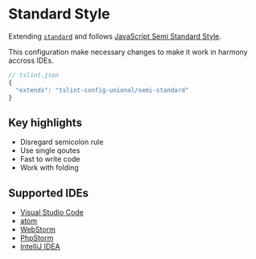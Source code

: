 # Standard Style

Extending [`standard`](./style-standard.md) and follows [JavaScript Semi Standard Style](https://github.com/Flet/semistandard).

This configuration make necessary changes to make it work in harmony accross IDEs.

```js
// tslint.json
{
  "extends": "tslint-config-unional/semi-standard"
}
```

## Key highlights

- Disregard semicolon rule
- Use single qoutes
- Fast to write code
- Work with folding

## Supported IDEs

- [Visual Studio Code](http://code.visualstudio.com)
- [atom](https://atom.io)
- [WebStorm](https://www.jetbrains.com/webstorm/)
- [PhpStorm](https://www.jetbrains.com/phpstorm/)
- [IntelliJ IDEA](https://www.jetbrains.com/idea/)
